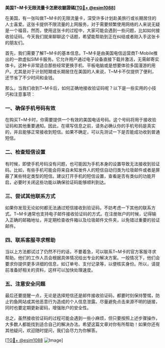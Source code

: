 **美国T~M卡无限流量卡怎麽收驗證碼[[TG💪+ @esim1088](https://t.me/s/esim1088)]**

在美国，有一张叫做T~M卡的无限流量卡，深受许多计划赴美旅行或长期居住的人士喜爱。这张卡提供不限流量的上网服务，对于需要频繁使用网络的人来说无疑是一个福音。然而，使用这张卡的过程中，大家可能会遇到一些问题，比如如何接收验证码。今天我们就来聊聊这个话题，希望能帮助到正在纠结或者刚入手这张卡的朋友们。

首先，我们需要了解T~M卡的基本信息。T~M卡是由美国电信运营商T-Mobile推出的一款虚拟SIM卡服务。它允许用户通过电子设备直接下载并激活，无需邮寄实体卡。这种卡非常适合那些经常更换手机、平板电脑或是想要体验多国漫游的用户。尤其是对于计划短期或长期居住在美国的人来说，T~M卡不仅提供了便利，还节省了不少时间和金钱。

那么，当我们收到T~M卡后，如何正确地接收验证码呢？以下是一些实用的小技巧和注意事项：

### 一、确保手机号码有效

在购买T~M卡时，你需要提供一个有效的美国电话号码。这个号码将用于接收验证码和其他重要通知。因此，在填写信息之前，请务必确认你的手机号码是真实的，并且能够正常接收到短信。如果不确定，可以先测试一下是否能成功收到普通短信。

### 二、检查短信设置

有时候，即使手机号码没有问题，也可能因为手机本身的设置导致无法接收到验证码。比如，有些手机可能会将来自未知发件人的短信自动归类为垃圾邮件或者是屏蔽了某些特定类型的短信。建议打开手机的短信设置，查看是否有类似的功能开启，必要时关闭这些功能以确保验证码能够顺利到达。

### 三、尝试其他联系方式

如果你发现无论如何都无法通过短信接收到验证码，不妨考虑一下其他的联系方式。T~M卡通常也支持电子邮件接收验证码的方式。在注册账户的时候，记得输入正确的邮箱地址，并定期检查收件箱以及垃圾邮件文件夹，以免错过重要的验证邮件。

### 四、联系客服寻求帮助

当以上方法都试过了仍然不行的话，不要着急，可以联系T~M卡的官方客服寻求帮助。他们的工作人员会根据具体情况给出专业的解决方案。一般情况下，他们会要求你提供更多详细的信息，如订单号、支付记录等，以便核实身份。所以，请提前准备好相关的资料，这样可以加快处理速度。

### 五、注意安全问题

最后还要提醒一点，无论是选择短信还是邮件接收验证码，都要时刻保持警惕，防止钓鱼网站或其他恶意行为造成的个人信息泄露。尽量避免点击来源不明的链接，同时也要定期更新密码，增强账户的安全性。

总之，虽然接收验证码的过程可能会遇到一些小麻烦，但只要按照上述步骤操作，大多数人都能找到适合自己的解决办法。希望这篇文章对你有所帮助！如果你还有其他疑问，欢迎随时提问，我们会尽力为你解答。

[[TG💪+ @esim1088](https://t.me/s/esim1088) ![Image](https://i.postimg.cc/4NQfJmqS/Snipaste-2025-05-13-00-14-12.png)]
